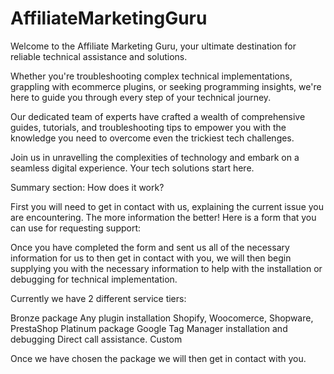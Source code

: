 # AffiliateMarketingGuru

Welcome to the Affiliate Marketing Guru, your ultimate destination for reliable technical assistance and solutions. 

Whether you're troubleshooting complex technical implementations, grappling with ecommerce plugins, or seeking programming insights, we're here to guide you through every step of your technical journey.

Our dedicated team of experts have crafted a wealth of comprehensive guides, tutorials, and troubleshooting tips to empower you with the knowledge you need to overcome even the trickiest tech challenges. 

Join us in unravelling the complexities of technology and embark on a seamless digital experience. Your tech solutions start here.

Summary section: 
How does it work? 

First you will need to get in contact with us, explaining the current issue you are encountering. The more information the better! Here is a form that you can use for requesting support: 

Once you have completed the form and sent us all of the necessary information for us to then get in contact with you, we will then begin supplying you with the necessary information to help with the installation or debugging for technical implementation.

Currently we have 2 different service tiers:

Bronze package
Any plugin installation
Shopify, Woocomerce, Shopware, PrestaShop
Platinum package
Google Tag Manager installation and debugging
Direct call assistance. 
Custom

Once we have chosen the package we will then get in contact with you.
